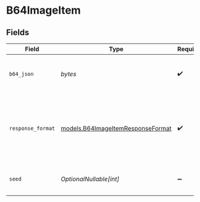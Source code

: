 # B64ImageItem


## Fields

| Field                                                                                      | Type                                                                                       | Required                                                                                   | Description                                                                                |
| ------------------------------------------------------------------------------------------ | ------------------------------------------------------------------------------------------ | ------------------------------------------------------------------------------------------ | ------------------------------------------------------------------------------------------ |
| `b64_json`                                                                                 | *bytes*                                                                                    | :heavy_check_mark:                                                                         | The base64-encoded JSON of the generated image.                                            |
| `response_format`                                                                          | [models.B64ImageItemResponseFormat](../models/b64imageitemresponseformat.md)               | :heavy_check_mark:                                                                         | The format of the generated iamge. One of `url(default)`, `raw`, `png`, `jpeg`, and `jpg`. |
| `seed`                                                                                     | *OptionalNullable[int]*                                                                    | :heavy_minus_sign:                                                                         | The seed used during image generation.                                                     |